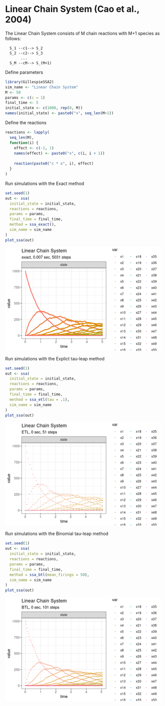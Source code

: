 Linear Chain System (Cao et al., 2004)
================

<!-- github markdown built using 
rmarkdown::render("vignettes/linear_chain.Rmd", output_format = "github_document")
-->

The Linear Chain System consists of M chain reactions with M+1 species
as follows:

``` 
  S_1 --c1--> S_2
  S_2 --c2--> S_3
       ...
  S_M --cM--> S_(M+1)
```

Define parameters

``` r
library(GillespieSSA2)
sim_name <- "Linear Chain System"
M <- 50
params <- c(c = 1)
final_time <- 5
initial_state <- c(1000, rep(0, M)) 
names(initial_state) <- paste0("x", seq_len(M+1))
```

Define the reactions

``` r
reactions <- lapply(
  seq_len(M),
  function(i) {
    effect <- c(-1, 1)
    names(effect) <- paste0("x", c(i, i + 1))
    
    reaction(paste0("c * x", i), effect)
  }
)
```

Run simulations with the Exact method

``` r
set.seed(1)
out <- ssa(
  initial_state = initial_state,
  reactions = reactions,
  params = params,
  final_time = final_time,
  method = ssa_exact(),
  sim_name = sim_name
) 
plot_ssa(out)
```

![](linear_chain_files/figure-gfm/exact-1.png)<!-- -->

Run simulations with the Explict tau-leap method

``` r
set.seed(1)
out <- ssa(
  initial_state = initial_state,
  reactions = reactions,
  params = params,
  final_time = final_time,
  method = ssa_etl(tau = .1),
  sim_name = sim_name
) 
plot_ssa(out)
```

![](linear_chain_files/figure-gfm/etl-1.png)<!-- -->

Run simulations with the Binomial tau-leap method

``` r
set.seed(1)
out <- ssa(
  initial_state = initial_state,
  reactions = reactions,
  params = params,
  final_time = final_time,
  method = ssa_btl(mean_firings = 50),
  sim_name = sim_name
) 
plot_ssa(out)
```

![](linear_chain_files/figure-gfm/btl-1.png)<!-- -->
